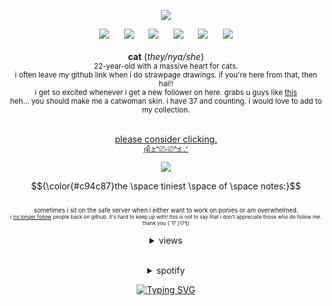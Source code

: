 <div align='center'><p><img src='https://i.imgur.com/fncbVBb.png'
<br><p><a href="https://open.spotify.com/user/joji.99?si=48f481a941db4879"><img src='https://i.imgur.com/nFtLfcT.png'></a>‎ ‎ ‎ ‎ ‎ ‎ <a href="https://www.pinterest.com/lucky1ad/"><img src='https://i.imgur.com/34sv75a.png'></a>‎ ‎ ‎ ‎ ‎ ‎ <a href="https://x.com/meowmiracIe"><img src='https://i.imgur.com/GgRbbKn.png'></a>‎ ‎ ‎ ‎ ‎ ‎ <a href="https://www.last.fm/user/purrrfecto"><img src='https://i.imgur.com/2QRQBHo.png'></a>‎ ‎ ‎ ‎ ‎ ‎ <a href="https://steamcommunity.com/id/ire14nd/"><img src='https://file.garden/Z8e4FtCgCiGe0RA7/ertert.png'></a>‎ ‎ ‎ ‎ ‎ ‎ <a href="https://www.roblox.com/users/3665333159/profile/"><img src='https://file.garden/Z8e4FtCgCiGe0RA7/wetwe.png'></a></br>
 <br> <b>cat</b>     ‎(<i>they/nya/she</i>)
 <br> <sup>22-year-old with a massive heart for cats.
 <br>i often leave my github link when i do strawpage drawings. if you're here from that, then hai!!</sup>
<br> <sup>i get so excited whenever i get a new follower on here. grabs u guys like <a href="https://i.pinimg.com/736x/d3/ca/bd/d3cabdd201a89407ce65576a77242ba9.jpg">this</a></sup>
<br> <sup>heh... you should make me a catwoman skin. i have 37 and counting. i would love to add to my collection.</sup>

  <br> <ins>please consider clicking.</ins>
  <br><sup><a href="https://arab.org/click-to-help/palestine/">ദ്ദി ≽^⎚˕⎚^≼ .ᐟ</a></sup>
    <br><p><img src='https://i.imgur.com/S9cI1Py.gif'>

 $${\color{#c94c87}the \space tiniest \space of \space notes:}$$ 
<br> <sup><sup>sometimes i sit on the safe server when i either want to work on ponies or am overwhelmed.</sup>
<br><sup><sup>i <ins>no longer follow</ins> people back on github. it's hard to keep up with! this is not to say that i don't appreciate those who do follow me. thank you (´▽`ʃ♡ƪ)</sup>

<details>
<summary>views</summary><h5 align="center">
 
![](https://komarev.com/ghpvc/?username=FEL1NES&color=c94c87&label=Ꮺ+۰&base=5056) </h5></details>
<br>
<details>
<summary>spotify</summary>

[![spotify-github-profile](https://spotify-github-profile.kittinanx.com/api/view?uid=joji.99&cover_image=true&theme=novatorem&show_offline=true&background_color=d8e8c2&interchange=false&bar_color=d8e8c2&bar_color_cover=false)](https://spotify-github-profile.kittinanx.com/api/view?uid=joji.99&redirect=true)</details>

<a href="https://git.io/typing-svg"><img src="https://readme-typing-svg.demolab.com?font=Silkscreen&duration=1500&pause=500&color=D8E8C2&center=true&width=435&lines=she'll+just+tell+you;that+she+came+in+the;year+of+the+cat+!" alt="Typing SVG" /></a>
